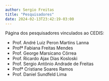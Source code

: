```yaml
---
author: Sergio Freitas
title: "Pesquisadores"
date: 2024-02-13T23:42:19-03:00
---
```


Página dos pesquisadores vinculados ao CEDIS:

- Prof. André Luiz Peron Martins Lanna
- Profª Fabiana Freitas Mendes
- Prof. George Marsicano Côrrea
- Prof. Ricardo Ajax Dias Kosloski
- Prof. Sergio Antônio Andrade de Freitas
- Profª Cristiane Soares Ramos
- Prof. Daniel Sundfeld Lima
